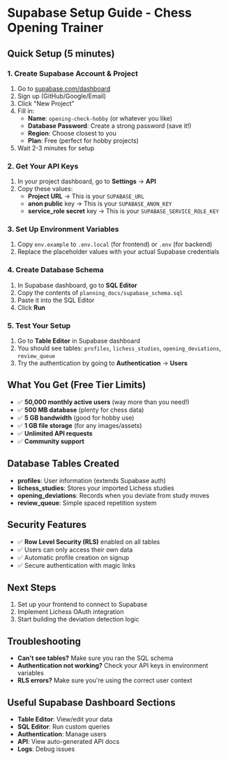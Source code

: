 # Supabase Setup Guide - Chess Opening Trainer

## Quick Setup (5 minutes)

### 1. Create Supabase Account & Project
1. Go to [supabase.com/dashboard](https://supabase.com/dashboard)
2. Sign up (GitHub/Google/Email)
3. Click "New Project"
4. Fill in:
   - **Name**: `opening-check-hobby` (or whatever you like)
   - **Database Password**: Create a strong password (save it!)
   - **Region**: Choose closest to you
   - **Plan**: Free (perfect for hobby projects)
5. Wait 2-3 minutes for setup

### 2. Get Your API Keys
1. In your project dashboard, go to **Settings** → **API**
2. Copy these values:
   - **Project URL** → This is your `SUPABASE_URL`
   - **anon public** key → This is your `SUPABASE_ANON_KEY`
   - **service_role secret** key → This is your `SUPABASE_SERVICE_ROLE_KEY`

### 3. Set Up Environment Variables
1. Copy `env.example` to `.env.local` (for frontend) or `.env` (for backend)
2. Replace the placeholder values with your actual Supabase credentials

### 4. Create Database Schema
1. In Supabase dashboard, go to **SQL Editor**
2. Copy the contents of `planning_docs/supabase_schema.sql`
3. Paste it into the SQL Editor
4. Click **Run**

### 5. Test Your Setup
1. Go to **Table Editor** in Supabase dashboard
2. You should see tables: `profiles`, `lichess_studies`, `opening_deviations`, `review_queue`
3. Try the authentication by going to **Authentication** → **Users**

## What You Get (Free Tier Limits)
- ✅ **50,000 monthly active users** (way more than you need!)
- ✅ **500 MB database** (plenty for chess data)
- ✅ **5 GB bandwidth** (good for hobby use)
- ✅ **1 GB file storage** (for any images/assets)
- ✅ **Unlimited API requests**
- ✅ **Community support**

## Database Tables Created
- **profiles**: User information (extends Supabase auth)
- **lichess_studies**: Stores your imported Lichess studies
- **opening_deviations**: Records when you deviate from study moves
- **review_queue**: Simple spaced repetition system

## Security Features
- ✅ **Row Level Security (RLS)** enabled on all tables
- ✅ Users can only access their own data
- ✅ Automatic profile creation on signup
- ✅ Secure authentication with magic links

## Next Steps
1. Set up your frontend to connect to Supabase
2. Implement Lichess OAuth integration
3. Start building the deviation detection logic

## Troubleshooting
- **Can't see tables?** Make sure you ran the SQL schema
- **Authentication not working?** Check your API keys in environment variables
- **RLS errors?** Make sure you're using the correct user context

## Useful Supabase Dashboard Sections
- **Table Editor**: View/edit your data
- **SQL Editor**: Run custom queries
- **Authentication**: Manage users
- **API**: View auto-generated API docs
- **Logs**: Debug issues 